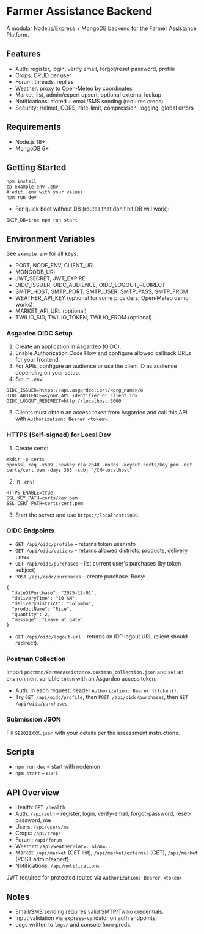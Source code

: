 # Farmer Assistance Backend

A modular Node.js/Express + MongoDB backend for the Farmer Assistance Platform.

## Features
- Auth: register, login, verify email, forgot/reset password, profile
- Crops: CRUD per user
- Forum: threads, replies
- Weather: proxy to Open‑Meteo by coordinates
- Market: list, admin/expert upsert, optional external lookup
- Notifications: stored + email/SMS sending (requires creds)
- Security: Helmet, CORS, rate-limit, compression, logging, global errors

## Requirements
- Node.js 18+
- MongoDB 6+

## Getting Started
```
npm install
cp example.env .env
# edit .env with your values
npm run dev
```

- For quick boot without DB (routes that don’t hit DB will work):
```
SKIP_DB=true npm run start
```

## Environment Variables
See `example.env` for all keys:
- PORT, NODE_ENV, CLIENT_URL
- MONGODB_URI
- JWT_SECRET, JWT_EXPIRE
- OIDC_ISSUER, OIDC_AUDIENCE, OIDC_LOGOUT_REDIRECT
- SMTP_HOST, SMTP_PORT, SMTP_USER, SMTP_PASS, SMTP_FROM
- WEATHER_API_KEY (optional for some providers; Open‑Meteo demo works)
- MARKET_API_URL (optional)
- TWILIO_SID, TWILIO_TOKEN, TWILIO_FROM (optional)

### Asgardeo OIDC Setup
1. Create an application in Asgardeo (OIDC).
2. Enable Authorization Code Flow and configure allowed callback URLs for your frontend.
3. For APIs, configure an audience or use the client ID as audience depending on your setup.
4. Set in `.env`:
```
OIDC_ISSUER=https://api.asgardeo.io/t/<org_name>/o
OIDC_AUDIENCE=<your API identifier or client id>
OIDC_LOGOUT_REDIRECT=http://localhost:3000
```
5. Clients must obtain an access token from Asgardeo and call this API with `Authorization: Bearer <token>`.

### HTTPS (Self‑signed) for Local Dev
1. Create certs:
```
mkdir -p certs
openssl req -x509 -newkey rsa:2048 -nodes -keyout certs/key.pem -out certs/cert.pem -days 365 -subj "/CN=localhost"
```
2. In `.env`:
```
HTTPS_ENABLE=true
SSL_KEY_PATH=certs/key.pem
SSL_CERT_PATH=certs/cert.pem
```
3. Start the server and use `https://localhost:5000`.

### OIDC Endpoints
- `GET /api/oidc/profile` – returns token user info
- `GET /api/oidc/options` – returns allowed districts, products, delivery times
- `GET /api/oidc/purchases` – list current user's purchases (by token subject)
- `POST /api/oidc/purchases` – create purchase. Body:
```
{
  "dateOfPurchase": "2025-12-01",
  "deliveryTime": "10 AM",
  "deliveryDistrict": "Colombo",
  "productName": "Rice",
  "quantity": 2,
  "message": "Leave at gate"
}
```
- `GET /api/oidc/logout-url` – returns an IDP logout URL (client should redirect).

### Postman Collection
Import `postman/FarmerAssistance.postman_collection.json` and set an environment variable `token` with an Asgardeo access token.
- Auth: In each request, header `Authorization: Bearer {{token}}`.
- Try `GET /api/oidc/profile`, then `POST /api/oidc/purchases`, then `GET /api/oidc/purchases`.

### Submission JSON
Fill `SE2021XXX.json` with your details per the assessment instructions.

## Scripts
- `npm run dev` – start with nodemon
- `npm start` – start

## API Overview
- Health: `GET /health`
- Auth: `/api/auth` – register, login, verify-email, forgot-password, reset-password, me
- Users: `/api/users/me`
- Crops: `/api/crops`
- Forum: `/api/forum`
- Weather: `/api/weather?lat=..&lon=..`
- Market: `/api/market` (GET list), `/api/market/external` (GET), `/api/market` (POST admin/expert)
- Notifications: `/api/notifications`

JWT required for protected routes via `Authorization: Bearer <token>`.

## Notes
- Email/SMS sending requires valid SMTP/Twilio credentials.
- Input validation via express-validator on auth endpoints.
- Logs written to `logs/` and console (non‑prod).
